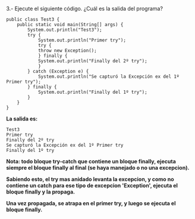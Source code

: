 3.- Ejecute el siguiente código. ¿Cuál es la salida del programa?

```
public class Test3 {
	public static void main(String[] args) {
		System.out.println("Test3");
		try {
			System.out.println("Primer try");
			try {
			throw new Exception();
			} finally {
			System.out.println("Finally del 2º try");
			}
		} catch (Exception e) {
			System.out.println("Se capturó la Excepción ex del 1º Primer try");
		} finally {
			System.out.println("Finally del 1º try");
		}
	}
}
```

__La salida es:__

```
Test3
Primer try
Finally del 2º try
Se capturó la Excepción ex del 1º Primer try
Finally del 1º try
```

__Nota: todo bloque try-catch que contiene un bloque finally, ejecuta siempre el bloque finally al final (se haya manejado o no una excepcion).__

__Sabiendo esto, el try mas anidado levanta la excepcion, y como no contiene un catch para ese tipo de excepcion 'Exception', ejecuta el bloque finally y la propaga.__

__Una vez propagada, se atrapa en el primer try, y luego se ejecuta el bloque finally.__
